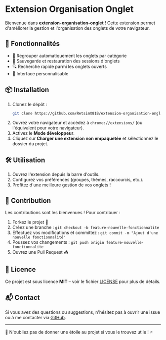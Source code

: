# Extension Organisation Onglet

Bienvenue dans **extension-organisation-onglet** ! Cette extension permet d'améliorer la gestion et l'organisation des onglets de votre navigateur.

## 🚀 Fonctionnalités

- 📌 Regrouper automatiquement les onglets par catégorie
- 🔄 Sauvegarde et restauration des sessions d'onglets
- 🔍 Recherche rapide parmi les onglets ouverts
- 🎨 Interface personnalisable

## 📦 Installation

1. Clonez le dépôt :
   ```bash
   git clone https://github.com/RetsimX81B/extension-organisation-onglet.git
   ```
2. Ouvrez votre navigateur et accédez à `chrome://extensions/` (ou l'équivalent pour votre navigateur).
3. Activez le **Mode développeur**.
4. Cliquez sur **Charger une extension non empaquetée** et sélectionnez le dossier du projet.

## 🛠️ Utilisation

1. Ouvrez l'extension depuis la barre d'outils.
2. Configurez vos préférences (groupes, thèmes, raccourcis, etc.).
3. Profitez d'une meilleure gestion de vos onglets !

## 📝 Contribution

Les contributions sont les bienvenues ! Pour contribuer :

1. Forkez le projet 🍴
2. Créez une branche : `git checkout -b feature-nouvelle-fonctionnalite`
3. Effectuez vos modifications et committez : `git commit -m "Ajout d'une nouvelle fonctionnalité"`
4. Poussez vos changements : `git push origin feature-nouvelle-fonctionnalite`
5. Ouvrez une Pull Request 📥

## 📄 Licence

Ce projet est sous licence **MIT** – voir le fichier [LICENSE](LICENSE) pour plus de détails.

## 📬 Contact

Si vous avez des questions ou suggestions, n'hésitez pas à ouvrir une issue ou à me contacter via [GitHub](https://github.com/RetsimX81B).

---

🌟 N'oubliez pas de donner une étoile au projet si vous le trouvez utile ! ⭐
